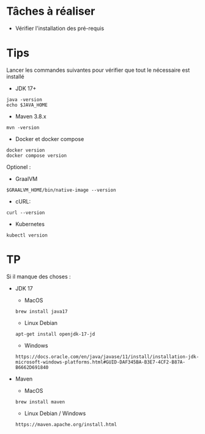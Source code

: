 # Tâches à réaliser 

- Vérifier l'installation des pré-requis

# Tips

Lancer les commandes suivantes pour vérifier que tout le nécessaire est installé

- JDK 17+
```shell
java -version
echo $JAVA_HOME
```

- Maven 3.8.x
```shell
mvn -version
```

- Docker et docker compose
```shell
docker version
docker compose version
```

Optionel :

- GraalVM
```shell
$GRAALVM_HOME/bin/native-image --version
```

- cURL:
```shell
curl --version
```

- Kubernetes
```shell
kubectl version 
```

# TP

Si il manque des choses : 
- JDK 17 
  - MacOS
  ```shell
  brew install java17
  ```
  - Linux Debian
  ```shell
  apt-get install openjdk-17-jd
  ```
  - Windows
  ```shell
  https://docs.oracle.com/en/java/javase/11/install/installation-jdk-microsoft-windows-platforms.html#GUID-DAF345BA-B3E7-4CF2-B87A-B6662D691840
  ```

- Maven
  - MacOS
  ```shell
  brew install maven
  ```
  - Linux Debian / Windows
  ```shell
  https://maven.apache.org/install.html
  ```
